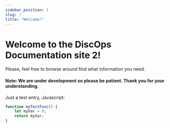 ```yaml
---
sidebar_position: 1
slug: /
title: "Welcome!"
---
```


# Welcome to the DiscOps Documentation site 2!

Please, feel free to browse around find what information you need.

#### Note: We are under development so please be patient. Thank you for your understanding.

Just a test entry, Javascript:

```Javascript
function myTestFunc() {
    let myVar = 0;
    return myVar;
}
```
